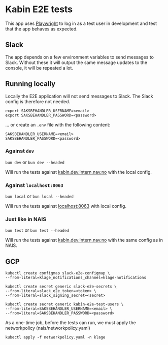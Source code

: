 # Kabin E2E tests
This app uses [Playwright](https://playwright.dev/) to log in as a test user in development and test that the app behaves as expected.

## Slack
The app depends on a few environment variables to send messages to Slack.
Without these it will output the same message updates to the console, it will be repeated a lot.

## Running locally
Locally the E2E application will not send messages to Slack. The Slack config is therefore not needed.

```
export SAKSBEHANDLER_USERNAME=<email>
export SAKSBEHANDLER_PASSWORD=<password>
```
... or create an `.env` file with the following content: 
```
SAKSBEHANDLER_USERNAME=<email>
SAKSBEHANDLER_PASSWORD=<password>
```

### Against `dev`
`bun dev` or `bun dev --headed`

Will run the tests against [kabin.dev.intern.nav.no](https://kabin.dev.intern.nav.no) with the local config.

### Against `localhost:8063`
`bun local` or `bun local --headed`

Will run the tests against [localhost:8063](http://localhost:8063)  with local config.

### Just like in NAIS
`bun test` or `bun test --headed`

Will run the tests against [kabin.dev.intern.nav.no](https://kabin.dev.intern.nav.no) with the same config as in NAIS.

## GCP
```
kubectl create configmap slack-e2e-configmap \
--from-literal=klage_notifications_channel=klage-notifications

kubectl create secret generic slack-e2e-secrets \
--from-literal=slack_e2e_token=<token> \
--from-literal=slack_signing_secret=<secret>

kubectl create secret generic kabin-e2e-test-users \
--from-literal=SAKSBEHANDLER_USERNAME=<email> \
--from=literal=SAKSBEHANDLER_PASSWORD=<password>
```

As a one-time job, before the tests can run, we must apply the networkpolicy (nais/networkpolicy.yaml)
```
kubectl apply -f networkpolicy.yaml -n klage
```

